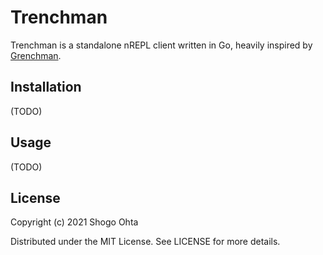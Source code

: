# Trenchman

Trenchman is a standalone nREPL client written in Go, heavily inspired by [Grenchman](https://github.com/technomancy/grenchman).

## Installation

(TODO)

## Usage

(TODO)

## License

Copyright (c) 2021 Shogo Ohta

Distributed under the MIT License. See LICENSE for more details.
